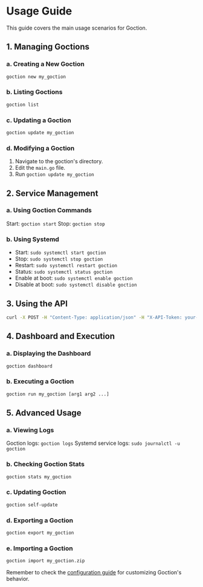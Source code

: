 # Usage Guide

This guide covers the main usage scenarios for Goction.

## 1. Managing Goctions

### a. Creating a New Goction
```bash
goction new my_goction
```

### b. Listing Goctions
```bash
goction list
```

### c. Updating a Goction
```bash
goction update my_goction
```

### d. Modifying a Goction
1. Navigate to the goction's directory.
2. Edit the `main.go` file.
3. Run `goction update my_goction`

## 2. Service Management

### a. Using Goction Commands
Start: `goction start`
Stop: `goction stop`

### b. Using Systemd
- Start: `sudo systemctl start goction`
- Stop: `sudo systemctl stop goction`
- Restart: `sudo systemctl restart goction`
- Status: `sudo systemctl status goction`
- Enable at boot: `sudo systemctl enable goction`
- Disable at boot: `sudo systemctl disable goction`

## 3. Using the API
```bash
curl -X POST -H "Content-Type: application/json" -H "X-API-Token: your-secret-token" -d '{"args":["arg1", "arg2"]}' http://localhost:8080/goctions/my_goction
```

## 4. Dashboard and Execution

### a. Displaying the Dashboard
```bash
goction dashboard
```

### b. Executing a Goction
```bash
goction run my_goction [arg1 arg2 ...]
```

## 5. Advanced Usage

### a. Viewing Logs
Goction logs: `goction logs`
Systemd service logs: `sudo journalctl -u goction`

### b. Checking Goction Stats
```bash
goction stats my_goction
```

### c. Updating Goction
```bash
goction self-update
```

### d. Exporting a Goction
```bash
goction export my_goction
```

### e. Importing a Goction
```bash
goction import my_goction.zip
```

Remember to check the [configuration guide](/guide/configuration.md) for customizing Goction's behavior.

<FeedbackComponent/>